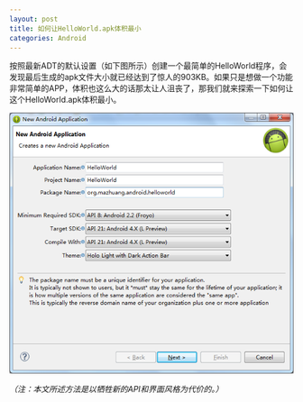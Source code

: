 ```yaml
---
layout: post
title: 如何让HelloWorld.apk体积最小
categories: Android
---
```


按照最新ADT的默认设置（如下图所示）创建一个最简单的HelloWorld程序，会发现最后生成的apk文件大小就已经达到了惊人的903KB。如果只是想做一个功能非常简单的APP，体积也这么大的话那太让人沮丧了，那我们就来探索一下如何让这个HelloWorld.apk体积最小。

![ADT new project default settings](/images/posts/android/new-project.png)

*（注：本文所述方法是以牺牲新的API和界面风格为代价的。）*
